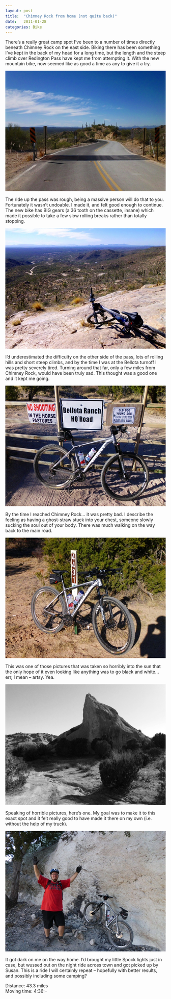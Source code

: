 ```yaml
---
layout: post
title:  "Chimney Rock from home (not quite back)"
date:   2011-01-28
categories: Bike
---
```


There’s a really great camp spot I’ve been to a number of times directly beneath Chimney Rock on the east side. Biking there has been something I’ve kept in the back of my head for a long time, but the length and the steep climb over Redington Pass have kept me from attempting it. With the new mountain bike, now seemed like as good a time as any to give it a try.

![](/assets/img/2011-01-28-chimney-rock/HPIM0104.JPG)

The ride up the pass was rough, being a massive person will do that to you. Fortunately it wasn’t undoable. I made it, and felt good enough to continue. The new bike has BIG gears (a 36 tooth on the cassette, insane) which made it possible to take a few slow rolling breaks rather than totally stopping. 

![](/assets/img/2011-01-28-chimney-rock/HPIM0110.JPG)

I’d underestimated the difficulty on the other side of the pass, lots of rolling hills and short steep climbs, and by the time I was at the Bellota turnoff I was pretty severely tired. Turning around that far, only a few miles from Chimney Rock, would have been truly sad. This thought was a good one and it kept me going. 

![](/assets/img/2011-01-28-chimney-rock/HPIM0119.JPG)

By the time I reached Chimney Rock… it was pretty bad. I describe the feeling as having a ghost-straw stuck into your chest, someone slowly sucking the soul out of your body. There was much walking on the way back to the main road. 

![](/assets/img/2011-01-28-chimney-rock/HPIM0111.JPG)

This was one of those pictures that was taken so horribly into the sun that the only hope of it even looking like anything was to go black and white… err, I mean – artsy. Yea.

![](/assets/img/2011-01-28-chimney-rock/HPIM0115.JPG)

Speaking of horrible pictures, here’s one. My goal was to make it to this exact spot and it felt really good to have made it there on my own (i.e. without the help of my truck).

![](/assets/img/2011-01-28-chimney-rock/HPIM0117.JPG)

It got dark on me on the way home. I’d brought my little Spock lights just in case, but wussed out on the night ride across town and got picked up by Susan. This is a ride I will certainly repeat – hopefully with better results, and possibly including some camping?

Distance: 43.3 miles  
Moving time: 4:36:–